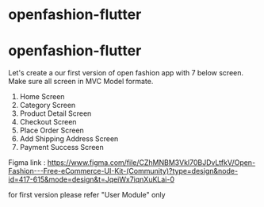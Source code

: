 # openfashion-flutter
# openfashion-flutter

Let's create a our first version of open fashion app with 7 below screen. Make sure all screen in 
MVC Model formate.

1) Home Screen
2) Category Screen
3) Product Detail Screen 
4) Checkout Screen 
5) Place Order Screen 
6) Add Shipping Address Screen 
7) Payment Success Screen 

Figma link : https://www.figma.com/file/CZhMNBM3Vkl70BJDvLtfkV/Open-Fashion---Free-eCommerce-UI-Kit-(Community)?type=design&node-id=417-615&mode=design&t=JqeiWx7iqnXuKLai-0

for first version please refer "User Module" only
